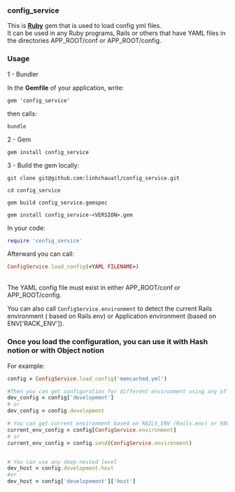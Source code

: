 ### config_service


This is [**Ruby**](https://www.ruby-lang.org/) gem that is used to load config yml files.<br/>
It can be used in any Ruby programs, Rails or others that have YAML files in the directories APP_ROOT/conf or APP_ROOT/config.<br/>

### Usage

1 - Bundler

In the **Gemfile** of your application, write:
```
gem 'config_service'
```
then calls:
```
bundle
```

2 - Gem
```
gem install config_service
```

3 - Build the gem locally:
```
git clone git@github.com:linhchauatl/config_service.git

cd config_service

gem build config_service.gemspec

gem install config_service-<VERSION>.gem
```

In your code:
```ruby
require 'config_service'
```

Afterward you can call:<br/>
```ruby
ConfigService.load_config(<YAML FILENAME>)
```

<br/> The YAML config file must exist in either APP_ROOT/conf or APP_ROOT/config.<br/>

You can also call `ConfigService.environment` to detect the current Rails environment ( based on Rails.env) or Application environment (based on ENV['RACK_ENV']).</br>

### Once you load the configuration, you can use it with Hash notion or with Object notion

For example:
```ruby
config = ConfigService.load_config('memcached.yml')

#Then you can get configuration for different environment using any of these commands:
dev_config = config['development']
# or
dev_config = config.development

# You can get current environment based on RAILS_ENV (Rails.env) or ENV['RACK_ENV']
current_env_config = config[ConfigService.environment]
# or
current_env_config = config.send(ConfigService.environment)


# You can use any deep-nested level
dev_host = config.development.host
#or
dev_host = config['developement']['host']

```

